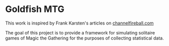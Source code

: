 Goldfish MTG
==========
This work is inspired by Frank Karsten's articles on [channelfireball.com](http://www.channelfireball.com/author/frank-karsten/) 

The goal of this project is to provide a framework for simulating solitaire games of Magic the Gathering for the purposes of collecting statistical data.

